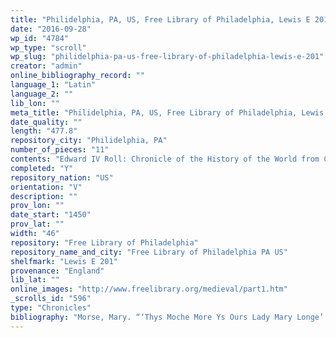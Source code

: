 ```yaml
---
title: "Philidelphia, PA, US, Free Library of Philadelphia, Lewis E 201"
date: "2016-09-28"
wp_id: "4784"
wp_type: "scroll"
wp_slug: "philidelphia-pa-us-free-library-of-philadelphia-lewis-e-201"
creator: "admin"
online_bibliography_record: ""
language_1: "Latin"
language_2: ""
lib_lon: ""
meta_title: "Philidelphia, PA, US, Free Library of Philadelphia, Lewis E 201"
date_quality: ""
length: "477.8"
repository_city: "Philidelphia, PA"
number_of_pieces: "11"
contents: "Edward IV Roll: Chronicle of the History of the World from Creation to Woden, with a Genealogy of Edward IV."
completed: "Y"
repository_nation: "US"
orientation: "V"
description: ""
prov_lon: ""
date_start: "1450"
prov_lat: ""
width: "46"
repository: "Free Library of Philadelphia"
repository_name_and_city: "Free Library of Philadelphia PA US"
shelfmark: "Lewis E 201"
provenance: "England"
lib_lat: ""
online_images: "http://www.freelibrary.org/medieval/part1.htm"
_scrolls_id: "596"
type: "Chronicles"
bibliography: "Morse, Mary. “‘Thys Moche More Ys Ours Lady Mary Longe’: Takamiya MS 56 and the English Birth Girdle Tradition.” In Middle English Texts in Transition: A Festschrift Dedicated to Toshiyuki Takamiya on His 70th Birthday, edited by Simon Horobin and Linne Mooney, 199–219. Boydell & Brewer Ltd, 2014."
---
```



